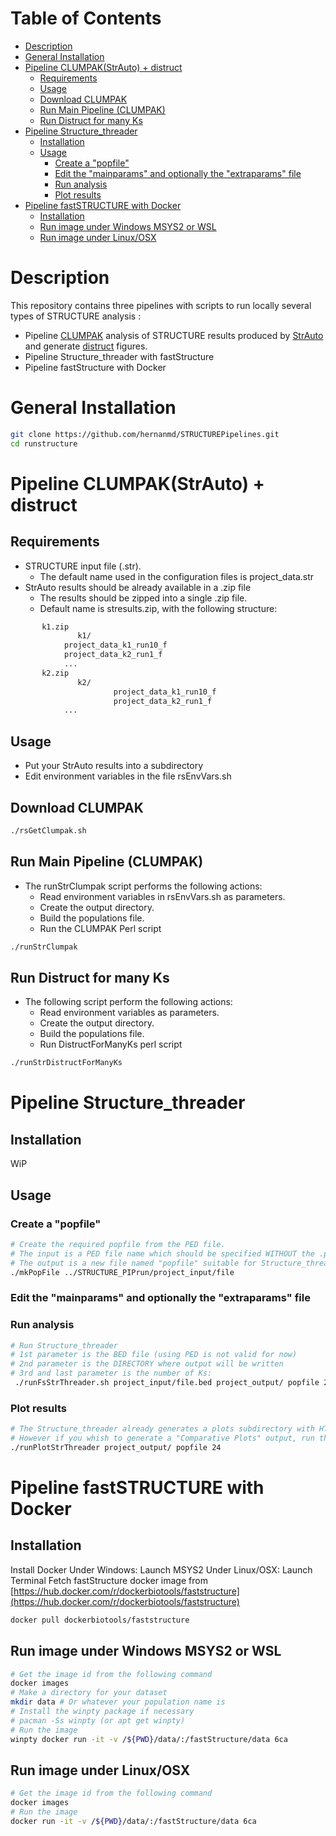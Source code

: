# Table of Contents

- [Description](#description)
- [General Installation](#general-installation)
- [Pipeline CLUMPAK(StrAuto) + distruct](#pipeline-clumpakstrauto--distruct)
  - [Requirements](#requirements)
  - [Usage](#usage)
  - [Download CLUMPAK](#download-clumpak)
  - [Run Main Pipeline (CLUMPAK)](#run-main-pipeline-clumpak)
  - [Run Distruct for many Ks](#run-distruct-for-many-ks)
- [Pipeline Structure_threader](#pipeline-structure_threader)
  - [Installation](#installation)
  - [Usage](#usage-1)
    - [Create a "popfile"](#create-a-popfile)
    - [Edit the "mainparams" and optionally the "extraparams" file](#edit-the-mainparams-and-optionally-the-extraparams-file)
    - [Run analysis](#run-analysis)
    - [Plot results](#plot-results)
- [Pipeline fastSTRUCTURE with Docker](#pipeline-faststructure-with-docker)
  - [Installation](#installation-1)
  - [Run image under Windows MSYS2 or WSL](#run-image-under-windows-msys2-or-wsl)
  - [Run image under Linux/OSX](#run-image-under-linuxosx)

# Description

This repository contains three pipelines with scripts to run locally several types of STRUCTURE analysis :

  - Pipeline [CLUMPAK](http://clumpak.tau.ac.il/index.html) analysis of STRUCTURE results produced by [StrAuto](https://www.crypticlineage.net/software/strauto/) and generate [distruct](https://www.crypticlineage.net/software/distruct/) figures.
  - Pipeline Structure_threader with fastStructure
  - Pipeline fastStructure with Docker

# General Installation

```bash
git clone https://github.com/hernanmd/STRUCTUREPipelines.git
cd runstructure
```

# Pipeline CLUMPAK(StrAuto) + distruct

## Requirements

  - STRUCTURE input file (.str). 
    - The default name used in the configuration files is project_data.str
  - StrAuto results should be already available in a .zip file
    - The results should be zipped into a single .zip file.
	- Default name is stresults.zip, with the following structure:

```bash
       k1.zip
               k1/
			project_data_k1_run10_f
			project_data_k2_run1_f
			...
       k2.zip
               k2/
                       project_data_k1_run10_f
                       project_data_k2_run1_f
			...
```

## Usage

  - Put your StrAuto results into a subdirectory
  - Edit environment variables in the file rsEnvVars.sh

## Download CLUMPAK

```bash
./rsGetClumpak.sh
```
## Run Main Pipeline (CLUMPAK)

  - The runStrClumpak script performs the following actions:
    - Read environment variables in rsEnvVars.sh as parameters.
    - Create the output directory.
    - Build the populations file.
    - Run the CLUMPAK Perl script

```bash
./runStrClumpak
```

## Run Distruct for many Ks

  - The following script perform the following actions:
    - Read environment variables as parameters.
    - Create the output directory.
    - Build the populations file.
    - Run DistructForManyKs perl script

```bash
./runStrDistructForManyKs
```

# Pipeline Structure_threader

## Installation

WiP

## Usage

### Create a "popfile" 

```bash
# Create the required popfile from the PED file. 
# The input is a PED file name which should be specified WITHOUT the .ped extension
# The output is a new file named "popfile" suitable for Structure_threader plots
./mkPopFile ../STRUCTURE_PIPrun/project_input/file
```

### Edit the "mainparams" and optionally the "extraparams" file

### Run analysis

```bash
# Run Structure_threader 
# 1st parameter is the BED file (using PED is not valid for now)
# 2nd parameter is the DIRECTORY where output will be written
# 3rd and last parameter is the number of Ks:
 ./runFsStrThreader.sh project_input/file.bed project_output/ popfile 24
```

### Plot results

```bash
# The Structure_threader already generates a plots subdirectory with HTML/SVG paired files into the output directory
# However if you whish to generate a "Comparative Plots" output, run the following script
./runPlotStrThreader project_output/ popfile 24
```

# Pipeline fastSTRUCTURE with Docker 

## Installation

Install Docker
Under Windows: Launch MSYS2
Under Linux/OSX: Launch Terminal
Fetch fastStructure docker image from [https://hub.docker.com/r/dockerbiotools/faststructure](https://hub.docker.com/r/dockerbiotools/faststructure)

```bash
docker pull dockerbiotools/faststructure
```

## Run image under Windows MSYS2 or WSL

```bash
# Get the image id from the following command
docker images
# Make a directory for your dataset
mkdir data # Or whatever your population name is
# Install the winpty package if necessary
# pacman -Ss winpty (or apt get winpty)
# Run the image
winpty docker run -it -v /${PWD}/data/:/fastStructure/data 6ca
```

## Run image under Linux/OSX

```bash
# Get the image id from the following command
docker images
# Run the image
docker run -it -v /${PWD}/data/:/fastStructure/data 6ca
```

